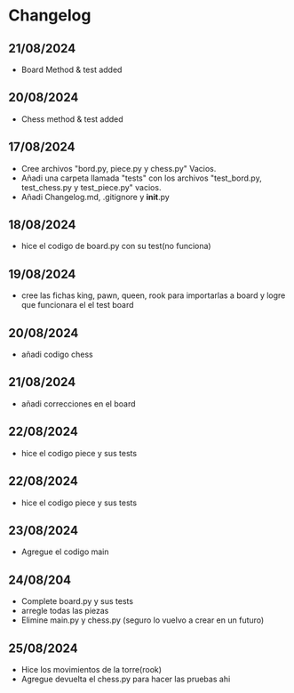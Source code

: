 # Changelog

## 21/08/2024
- Board Method & test added

## 20/08/2024
- Chess method & test added

## 17/08/2024
- Cree archivos "bord.py, piece.py y chess.py" Vacios.
- Añadi una carpeta llamada "tests" con los archivos "test_bord.py, test_chess.py y test_piece.py" vacios. 
- Añadi Changelog.md, .gitignore y __init__.py 

## 18/08/2024
- hice el codigo de board.py con su test(no funciona)

## 19/08/2024
- cree las fichas king, pawn, queen, rook para importarlas a board y logre que funcionara el el test board

## 20/08/2024
- añadi codigo chess

## 21/08/2024
- añadi correcciones en el board 

## 22/08/2024
- hice el codigo piece y sus tests

## 22/08/2024
- hice el codigo piece y sus tests

## 23/08/2024
- Agregue el codigo main

## 24/08/204
- Complete board.py y sus tests 
- arregle todas las piezas
- Elimine main.py y chess.py (seguro lo vuelvo a crear en un futuro)

## 25/08/2024
- Hice los movimientos de la torre(rook)
- Agregue devuelta el chess.py para hacer las pruebas ahi